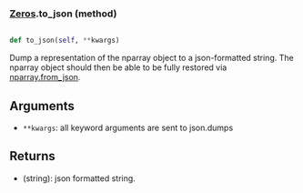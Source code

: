 ### [Zeros](Zeros.md).to_json (method)


```py

def to_json(self, **kwargs)

```



Dump a representation of the nparray object to a json-formatted string.
The nparray object should then be able to be fully restored via
[nparray.from_json](nparray.from_json.md).

Arguments
-----------
* `**kwargs`: all keyword arguments are sent to json.dumps

Returns
---------
* (string): json formatted string.

